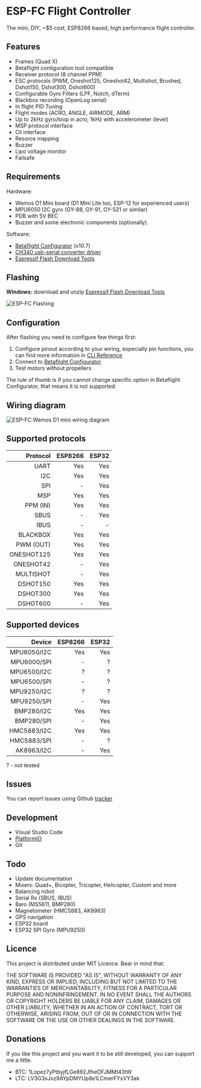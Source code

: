 # ESP-FC Flight Controller
The mini, DIY, ~$5 cost, ESP8266 based, high performance flight controller.

## Features
* Frames (Quad X)
* Betaflight contiguration tool compatible
* Receiver protocol (8 channel PPM)
* ESC protocols (PWM, Oneshot125, Oneshot42, Multishot, Brushed, Dshot150, Dshot300, Dshot600)
* Configurable Gyro Filters (LPF, Notch, dTerm)
* Blackbox recording (OpenLog serial)
* In flight PID Tuning
* Flight modes (ACRO, ANGLE, AIRMODE, ARM)
* Up to 2kHz gyro/loop in acro, 1kHz with accelerometer (level)
* MSP protocol interface
* Cli interface
* Resorce mapping
* Buzzer
* Lipo voltage monitor
* Failsafe

## Requirements
Hardware:
* Wemos D1 Mini board (D1 Mini Lite too, ESP-12 for experienced users)
* MPU6050 I2C gyro (GY-88, GY-91, GY-521 or similar)
* PDB with 5V BEC
* Buzzer and some electronic components (optionally).

Software:
* [Betaflight Configurator](https://github.com/betaflight/betaflight-configurator/releases) (v10.7)
* [CH340 usb-serial converter driver](https://sparks.gogo.co.nz/ch340.html)
* [Espressif Flash Download Tools](https://www.espressif.com/en/support/download/other-tools)

## Flashing
**Windows:** download and unzip [Espressif Flash Download Tools](https://www.espressif.com/en/support/download/other-tools)

![ESP-FC Flashing](https://github.com/rtlopez/esp-fc/blob/master/docs/images/espfc_flashing.png?raw=true)

## Configuration
After flashing you need to configure few things first:
 1. Configure pinout according to your wiring, especially pin functions, you can find more information in [CLI Reference](https://github.com/rtlopez/esp-fc/blob/master/docs/cli.md)
 2. Connect to [Betaflight Configurator](https://github.com/betaflight/betaflight-configurator/releases)
 3. Test motors without propellers

The rule of thumb is if you cannot change specific option in Betaflight Configurator, that means it is not supported.

## Wiring diagram
![ESP-FC Wemos D1 mini wiring diagram](https://github.com/rtlopez/esp-fc/blob/master/docs/images/espfc_wemos_d1_mini_wiring.png?raw=true)

## Supported protocols

| Protocol        | ESP8266 | ESP32 |
|----------------:|--------:|------:|
| UART            | Yes     |   Yes |
| I2C             | Yes     |   Yes |
| SPI             | -       |   Yes |
| MSP             | Yes     |   Yes |
| PPM (IN)        | Yes     |   Yes |
| SBUS            | -       |   Yes |
| IBUS            | -       |     - |
| BLACKBOX        | Yes     |   Yes |
| PWM (OUT)       | Yes     |   Yes |
| ONESHOT125      | Yes     |   Yes |
| ONESHOT42       | -       |   Yes |
| MULTISHOT       | -       |   Yes |
| DSHOT150        | Yes     |   Yes |
| DSHOT300        | Yes     |   Yes |
| DSHOT600        | -       |   Yes |

## Supported devices

| Device          | ESP8266 | ESP32 |
|----------------:|--------:|------:|
| MPU6050/I2C     | Yes     |   Yes |
| MPU6000/SPI     | -       |     ? |
| MPU6500/I2C     | ?       |     ? |
| MPU6500/SPI     | -       |     ? |
| MPU9250/I2C     | ?       |     ? |
| MPU9250/SPI     | -       |   Yes |
| BMP280/I2C      | Yes     |   Yes |
| BMP280/SPI      | -       |   Yes |
| HMC5883/I2C     | Yes     |   Yes |
| HMC5883/SPI     | -       |     ? |
| AK8963/I2C      | -       |   Yes |

? - not tested

## Issues
You can report issues using Github [tracker](https://github.com/rtlopez/esp-fc/issues)

## Development
* Visual Studio Code
* [PlatformIO](https://platformio.org/install/ide?install=vscode)
* Git

## Todo
* Update documentation
* Mixers: Quad+, Bicopter, Tricopter, Helicopter, Custom and more
* Balancing robot
* Serial Rx (SBUS, IBUS)
* Baro (MS5611, BMP280)
* Magnetometer (HMC5883, AK8963)
* GPS navigation
* ESP32 board
* ESP32 SPI Gyro (MPU9250)

## Licence
This project is distributed under MIT Licence. Bear in mind that:

THE SOFTWARE IS PROVIDED "AS IS", WITHOUT WARRANTY OF ANY KIND, EXPRESS OR
IMPLIED, INCLUDING BUT NOT LIMITED TO THE WARRANTIES OF MERCHANTABILITY,
FITNESS FOR A PARTICULAR PURPOSE AND NONINFRINGEMENT. IN NO EVENT SHALL THE
AUTHORS OR COPYRIGHT HOLDERS BE LIABLE FOR ANY CLAIM, DAMAGES OR OTHER
LIABILITY, WHETHER IN AN ACTION OF CONTRACT, TORT OR OTHERWISE, ARISING FROM,
OUT OF OR IN CONNECTION WITH THE SOFTWARE OR THE USE OR OTHER DEALINGS IN THE
SOFTWARE.

## Donations
If you like this project and you want it to be still developed, you can support me a little.

* BTC: 1Lopez7yPtbyjfLGe892JfheDFJMMt43tW
* LTC: LV3G3sJxz9AYpDMYUp8e1LCmerFYxVY3ak
